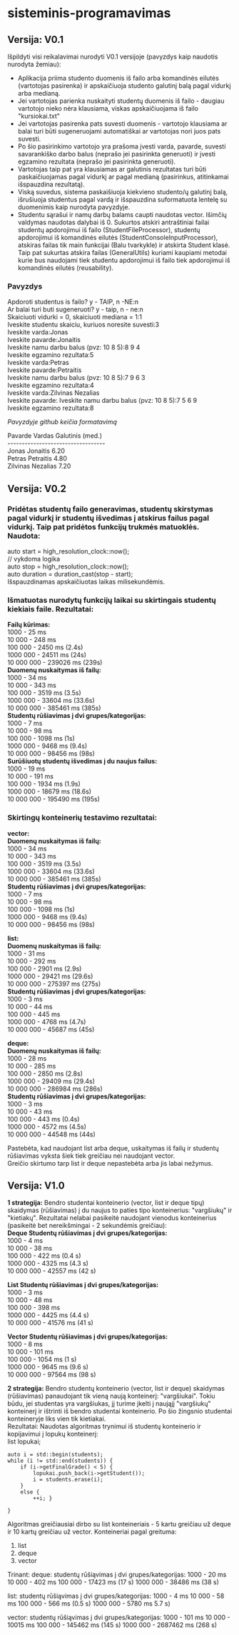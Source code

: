 # sisteminis-programavimas
## Versija: V0.1
Išpildyti visi reikalavimai nurodyti V0.1 versijoje (pavyzdys kaip naudotis nurodyta žemiau):
* Aplikacija priima studento duomenis iš failo arba komandinės eilutės (vartotojas pasirenka) ir apskaičiuoja studento galutinį balą pagal vidurkį arba medianą.
* Jei vartotojas parienka nuskaityti studentų duomenis iš failo - daugiau vartotojo nieko nėra klausiama, viskas apskaičiuojama iš failo "kursiokai.txt"
* Jei vartotojas pasirenka pats suvesti duomenis - vartotojo klausiama ar balai turi būti sugeneruojami automatiškai ar vartotojas nori juos pats suvesti.
* Po šio pasirinkimo vartotojo yra prašoma įvesti varda, pavarde, suvesti savarankiško darbo balus (neprašo jei pasirinkta generuoti) ir įvesti egzamino rezultata (neprašo jei pasirinkta generuoti).
* Vartotojas taip pat yra klausiamas ar galutinis rezultatas turi būti paskaičiuojamas pagal vidurkį ar pagal medianą (pasirinkus, atitinkamai išspauzdina rezultatą).
* Viską suvedus, sistema paskaišiuoja kiekvieno studento/ų galutinį balą, išrušiuoja studentus pagal vardą ir išspauzdina suformatuota lentelę su duomenimis kaip nurodyta pavyzdyje.
* Studentu sąrašui ir namų darbų balams caupti naudotas vector. Išimčių valdymas naudotas dalybai iš 0. Sukurtos atskiri antraštiniai failai studentų apdorojimui iš failo (StudentFileProcessor), studentų apdorojimui iš komandinės eilutės (StudentConsoleInputProcessor), atskiras failas tik main funkcijai (Balu tvarkykle) ir atskirta Student klasė. Taip pat sukurtas atskira failas (GeneralUtils) kuriami kaupiami metodai kurie bus naudojami tiek studentu apdorojimui iš failo tiek apdorojimui iš komandinės eilutės (reusability).

### Pavyzdys
 Apdoroti studentus is failo? y - TAIP, n -NE:n  
 Ar balai turi buti sugeneruoti? y - taip, n - ne:n  
 Skaiciuoti vidurki = 0, skaiciuoti mediana = 1:1  
 Iveskite studentu skaiciu, kuriuos noresite suvesti:3  
 Iveskite varda:Jonas  
 Iveskite pavarde:Jonaitis  
 Iveskite namu darbu balus (pvz: 10 8 5):8 9 4  
 Iveskite egzamino rezultata:5  
 Iveskite varda:Petras    
 Iveskite pavarde:Petraitis  
 Iveskite namu darbu balus (pvz: 10 8 5):7 9 6 3  
 Iveskite egzamino rezultata:4  
 Iveskite varda:Zilvinas Nezalias  
 Iveskite pavarde: Iveskite namu darbu balus (pvz: 10 8 5):7 5 6 9  
 Iveskite egzamino rezultata:8  
 
 *Pavyzdyje github keičia formatavimą*
 
Pavarde   Vardas    Galutinis (med.)  
\----------------------------------  
Jonas     Jonaitis  6.20  
Petras    Petraitis 4.80  
Zilvinas  Nezalias  7.20  

## Versija: V0.2

### Pridėtas studentų failo generavimas, studentų skirstymas pagal vidurkį ir studentų išvedimas į atskirus failus pagal vidurkį. Taip pat pridėtos funkcijų trukmės matuoklės.     Naudota:     
 auto start = high_resolution_clock::now();  
 // vykdoma logika  
 auto stop = high_resolution_clock::now();  
 auto duration = duration_cast<milliseconds>(stop - start);  
 Išspauzdinamas apskaičiuotas laikas milisekundėmis.  
 
### Išmatuotas nurodytų funkcijų laikai su skirtingais studentų kiekiais faile. Rezultatai:  
**Failų kūrimas:**  
1000 - 25 ms  
10 000 - 248 ms  
100 000 - 2450 ms (2.4s)  
1000 000 - 24511 ms (24s)  
10 000 000 - 239026 ms (239s)  
**Duomenų nuskaitymas iš failų:**  
1000 - 34 ms  
10 000 - 343 ms  
100 000 - 3519 ms (3.5s)  
1000 000 - 33604 ms (33.6s)  
10 000 000 - 385461 ms (385s)  
**Studentų rūšiavimas į dvi grupes/kategorijas:**  
1000 - 7 ms  
10 000 - 98 ms  
100 000 - 1098 ms (1s)  
1000 000 - 9468 ms (9.4s)  
10 000 000 - 98456 ms (98s)  
**Surūšiuotų studentų išvedimas į du naujus failus:**  
1000 - 19 ms  
10 000 - 191 ms  
100 000 - 1934 ms (1.9s)  
1000 000 - 18679 ms (18.6s)  
10 000 000 - 195490 ms (195s)  

### Skirtingų konteinerių testavimo rezultatai:  
**vector:**  
**Duomenų nuskaitymas iš failų:**  
1000 - 34 ms  
10 000 - 343 ms  
100 000 - 3519 ms (3.5s)  
1000 000 - 33604 ms (33.6s)  
10 000 000 - 385461 ms (385s)  
**Studentų rūšiavimas į dvi grupes/kategorijas:**  
1000 - 7 ms  
10 000 - 98 ms  
100 000 - 1098 ms (1s)  
1000 000 - 9468 ms (9.4s)  
10 000 000 - 98456 ms (98s)  

**list:**    
**Duomenų nuskaitymas iš failų:**  
1000 - 31 ms  
10 000 - 292 ms  
100 000 - 2901 ms (2.9s)  
1000 000 - 29421 ms (29.6s)  
10 000 000 - 275397 ms (275s)  
**Studentų rūšiavimas į dvi grupes/kategorijas:**    
1000 - 3 ms  
10 000 - 44 ms  
100 000 - 445 ms  
1000 000 - 4768 ms (4.7s)  
10 000 000 - 45687 ms (45s)  

**deque:**  
**Duomenų nuskaitymas iš failų:**    
1000 - 28 ms  
10 000 - 285 ms  
100 000 - 2850 ms (2.8s)  
1000 000 - 29409 ms (29.4s)  
10 000 000 - 286984 ms (286s)  
**Studentų rūšiavimas į dvi grupes/kategorijas:**  
1000 - 3 ms  
10 000 - 43 ms  
100 000 - 443 ms (0.4s)  
1000 000 - 4572 ms (4.5s)  
10 000 000 - 44548 ms (44s)  

Pastebėta, kad naudojant list arba deque, uskaitymas iš failų ir studentų rūšiavimas vyksta šiek tiek greičiau nei naudojant vector.  
Greičio skirtumo tarp list ir deque nepastebėta arba jis labai nežymus.
 
## Versija: V1.0  

 **1 strategija:** Bendro studentai konteinerio (vector, list ir deque tipų) skaidymas (rūšiavimas) į du naujus to paties tipo konteinerius: "vargšiukų" ir "kietiakų". Rezultatai nelabai pasikeitė naudojant vienodus konteinerius (pasikeitė bet nereikšmingai - 2 sekundėmis greičiau):  
**Deque Studentų rūšiavimas į dvi grupes/kategorijas:**  
1000 - 4 ms  
10 000 - 38 ms  
100 000 - 422 ms (0.4 s)  
1000 000 - 4325 ms (4.3 s)  
10 000 000 - 42557 ms (42 s)  
 
**List Studentų rūšiavimas į dvi grupes/kategorijas:**    
1000 - 3 ms  
10 000 - 48 ms  
100 000 - 398 ms  
1000 000 - 4425 ms (4.4 s)  
10 000 000 - 41576 ms (41 s)

**Vector Studentų rūšiavimas į dvi grupes/kategorijas:**  
1000 - 8 ms  
10 000 - 101 ms  
100 000 - 1054 ms (1 s)  
1000 000 - 9645 ms (9.6 s)  
10 000 000 - 97564 ms (98 s)  
 
**2 strategija:** Bendro studentų konteinerio (vector, list ir deque) skaidymas (rūšiavimas) panaudojant tik vieną naują konteinerį: "vargšiukai". Tokiu būdu, jei studentas yra vargšiukas, jį turime įkelti į naująjį "vargšiukų" konteinerį ir ištrinti iš bendro studentai konteinerio. Po šio žingsnio studentai konteineryje liks vien tik kietiakai.  
Rezultatai: 
Naudotas algoritmas trynimui iš studentų konteinerio ir kopijavimui į lopukų konteinerį:  
list<Student> lopukai;

    auto i = std::begin(students);
    while (i != std::end(students)) {
        if (i->getFinalGrade() < 5) {
            lopukai.push_back(i->getStudent());
            i = students.erase(i);
        }
        else {
            ++i; }

    }

Algoritmas greičiausiai dirbo su list konteineriais - 5 kartu greičiau už deque ir 10 kartų greičiau už vector. Konteineriai pagal greituma:  
1. list  
2. deque  
3. vector  

Trinant:
deque:
studentų rūšiąvimas į dvi grupes/kategorijas:
1000 - 20 ms
10 000 - 402 ms
100 000 - 17423 ms (17 s)
1000 000 - 38486 ms (38 s)

list:
studentų rūšiąvimas į dvi grupes/kategorijas:
1000 - 4 ms
10 000 - 58 ms
100 000 - 566 ms (0.5 s)
1000 000 - 5780 ms 5.7 s)

vector:
studentų rūšiąvimas į dvi grupes/kategorijas:
1000 - 101 ms
10 000 - 10015 ms
100 000 - 145462 ms (145 s)
1000 000 - 2687462 ms (268 s)

